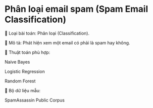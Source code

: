 # Phân loại email spam (Spam Email Classification)
📌 Loại bài toán: Phân loại (Classification).

📌 Mô tả: Phát hiện xem một email có phải là spam hay không.

📌 Thuật toán phù hợp:

Naive Bayes

Logistic Regression

Random Forest

📌 Bộ dữ liệu mẫu:

SpamAssassin Public Corpus
